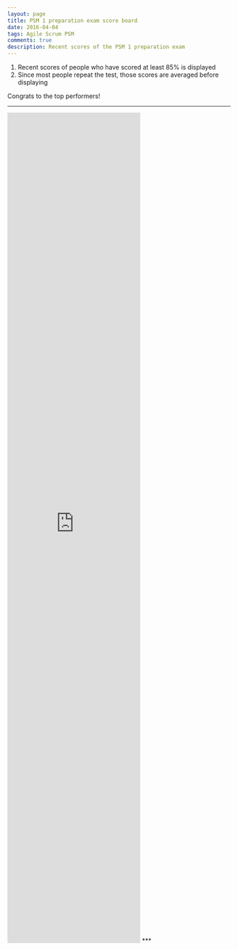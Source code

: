 ```yaml
---
layout: page
title: PSM 1 preparation exam score board
date: 2016-04-04
tags: Agile Scrum PSM
comments: true
description: Recent scores of the PSM 1 preparation exam
---
```

1. Recent scores of people who have scored at least 85% is displayed
2. Since most people repeat the test, those scores are averaged before displaying

Congrats to the top performers!


***
<iframe src="https://docs.google.com/spreadsheets/d/1rFyJVUCvf6AXhEaqo0vmd7H2pkm7CY2elRItgX5Kqwk/gviz/tq?tqx=out:html&gid=782476184&tq=SELECT%20F%2C%20G%2C%20H%20limit%2045" height="1870" frameborder="0" marginheight="0" marginwidth="0">Loading...</iframe>
***

